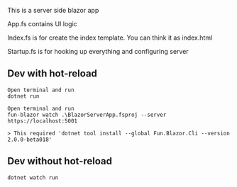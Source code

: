 This is a server side blazor app

App.fs contains UI logic

Index.fs is for create the index template. You can think it as index.html

Startup.fs is for hooking up everything and configuring server


## Dev with hot-reload

    Open terminal and run
    dotnet run

    Open terminal and run
    fun-blazor watch .\BlazorServerApp.fsproj --server https://localhost:5001

    > This required 'dotnet tool install --global Fun.Blazor.Cli --version 2.0.0-beta018'
    
## Dev without hot-reload

    dotnet watch run